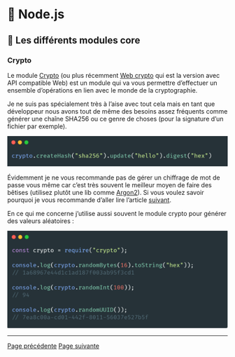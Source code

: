 # 🐢 Node.js

## 🌟 Les différents modules core

### Crypto

Le module [Crypto](https://nodejs.org/api/crypto.html) (ou plus récemment [Web crypto](https://nodejs.org/api/webcrypto.html) qui est la version avec API compatible Web) est un module qui va vous permettre d’effectuer un ensemble d’opérations en lien avec le monde de la cryptographie.

Je ne suis pas spécialement très à l’aise avec tout cela mais en tant que développeur nous avons tout de même des besoins assez fréquents comme générer une chaîne SHA256 ou ce genre de choses (pour la signature d’un fichier par exemple).

<img src="../../../../assets/nodejs/core-modules/core-crypto.png" alt="Example de code" width="600"/>

Évidemment je ne vous recommande pas de gérer un chiffrage de mot de passe vous même car c’est très souvent le meilleur moyen de faire des bêtises (utilisez plutôt une lib comme [Argon2](https://github.com/ranisalt/node-argon2)). Si vous voulez savoir pourquoi je vous recommande d’aller lire l’article [suivant](https://medium.com/analytics-vidhya/password-hashing-pbkdf2-scrypt-bcrypt-and-argon2-e25aaf41598e).

En ce qui me concerne j’utilise aussi souvent le module crypto pour générer des valeurs aléatoires :

<img src="../../../../assets/nodejs/core-modules/core-crypto-1.png" alt="Example de code" width="600"/>

---
[Page précédente](./async.md)
[Page suivante](../archive-packages-npm.md)